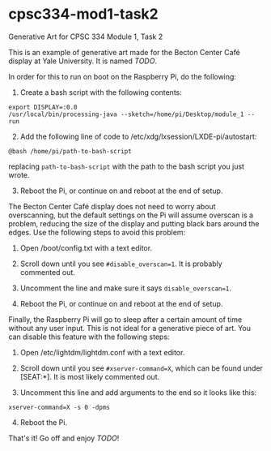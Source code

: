 # cpsc334-mod1-task2
Generative Art for CPSC 334 Module 1, Task 2

This is an example of generative art made for the Becton Center Café display at Yale University. It is named *TODO*.

In order for this to run on boot on the Raspberry Pi, do the following:

1. Create a bash script with the following contents:

```
export DISPLAY=:0.0
/usr/local/bin/processing-java --sketch=/home/pi/Desktop/module_1 --run
```

2. Add the following line of code to /etc/xdg/lxsession/LXDE-pi/autostart:

```
@bash /home/pi/path-to-bash-script
```

replacing ```path-to-bash-script``` with the path to the bash script you just wrote.

3. Reboot the Pi, or continue on and reboot at the end of setup.

The Becton Center Café display does not need to worry about overscanning, but the default settings on the Pi will assume overscan is a problem, reducing the size of the display and putting black bars around the edges. Use the following steps to avoid this problem:

1. Open /boot/config.txt with a text editor.

2. Scroll down until you see ```#disable_overscan=1```. It is probably commented out.

3. Uncomment the line and make sure it says ```disable_overscan=1```.

4. Reboot the Pi, or continue on and reboot at the end of setup.

Finally, the Raspberry Pi will go to sleep after a certain amount of time without any user input. This is not ideal for a generative piece of art. You can disable this feature with the following steps:

1. Open /etc/lightdm/lightdm.conf with a text editor.

2. Scroll down until you see ```#xserver-command=X```, which can be found under \[SEAT:\*]. It is most likely commented out.

3. Uncomment this line and add arguments to the end so it looks like this:

```
xserver-command=X -s 0 -dpms
```

4. Reboot the Pi.

That's it! Go off and enjoy *TODO*!

